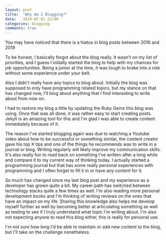 ```yaml
---
layout: post
title:  "Why Am I Blogging?"
date:   2019-02-01 22:00
categories: blogging
comments: true
---
```


You may have noticed that there is a hiatus in blog posts between 2016 and 2019

To be honest, I basically forgot about the blog really. It wasn't on my list of priorities, and I guess I initially started the blog to help with my
chances for job opportunities. Being a junior at the time, it was tough to brake into a role without some experience under your belt.

Also I didn't really have any topics to blog about. Initially the blog was supposed to only have programming related topics, but my stance on that has changed now,
I'll blog about anything that I find interesting to write about from now on.

I had to restore my blog a little by updating the Ruby Gems this blog was using. Once that was all done, it was rather easy to start creating posts. Jekyll is an amazing tool for this
and I'm glad I was able to create content immediately because of it.

The reason I've started blogging again was due to watching a Youtube video about how to be successful or something similar, the content creator gave his top X tips
and one of the things he recommends was to write in a journal or blog. Writing regularly will likely improve my communication skills. It's also really fun to read
back on something I've written after a long while and compare it to my current way of thinking today. I actually started a programming journal but that has some really personal experiences with programming and
I often forget to fill it in or have any content for it.

So much has changed since my last blog post and my experience as a developer has grown quite a bit. My career path has switched between technology stacks quite a few times as well.
I'm also reading more personal development books and I'm thinking of writing reviews on the ones that have an impact on my life. Sharing this knowledge also helps me
develop myself further as well by becoming better at articulating something as well as testing to see if I truly understand what topic I'm writing about. I'm also not expecting
anyone to read this blog either, this is really for personal use.

I'm not sure how long I'd be able to maintain or add new content to the blog, but I'll take on the challenge nonetheless.
